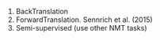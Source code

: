 1) BackTranslation
2) ForwardTranslation. Sennrich et al. (2015)
3) Semi-supervised (use other NMT tasks)
